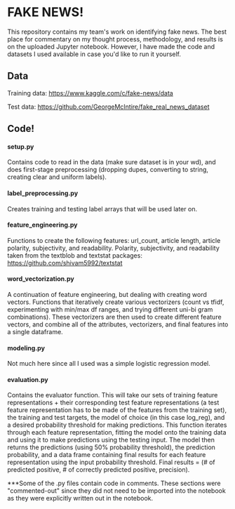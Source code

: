 # FAKE NEWS!

This repository contains my team's work on identifying fake news. The best place for commentary on my thought process, methodology, and results is on the uploaded Jupyter notebook. However, I have made the code and datasets I used available in case you'd like to run it yourself.

## Data 

Training data: https://www.kaggle.com/c/fake-news/data

Test data: https://github.com/GeorgeMcIntire/fake_real_news_dataset

## Code! 

#### setup.py
Contains code to read in the data (make sure dataset is in your wd), and does first-stage preprocessing (dropping dupes, converting to string, creating clear and uniform labels). 

#### label_preprocessing.py
Creates training and testing label arrays that will be used later on.

#### feature_engineering.py
Functions to create the following features: url_count, article length, article polarity, subjectivity, and readability. Polarity, subjectivity, and readability taken from the textblob and textstat packages: https://github.com/shivam5992/textstat

#### word_vectorization.py
A continuation of feature engineering, but dealing with creating word vectors. Functions that iteratively create various vectorizers (count vs tfidf, experimenting with min/max df ranges, and trying different uni-bi gram combinations). These vectorizers are then used to create different feature vectors, and combine all of the attributes, vectorizers, and final features into a single dataframe. 

#### modeling.py
Not much here since all I used was a simple logistic regression model.

#### evaluation.py
Contains the evaluator function. This will take our sets of training feature representations + their corresponding test feature representations (a test feature representation has to be made of the features from the training set), the training and test targets, the model of choice (in this case log_reg), and a desired probability threshold for making predictions. This function iterates through each feature representation, fitting the model onto the training data and using it to make predictions using the testing input. The model then returns the predictions (using 50% probability threshold), the prediction probability, and a data frame containing final results for each feature representation using the input probability threshold. Final results = (# of predicted positive, # of correctly predicted positive, precision). 

***Some of the .py files contain code in comments. These sections were "commented-out" since they did not need to be imported into the notebook as they were explicitly written out in the notebook.





